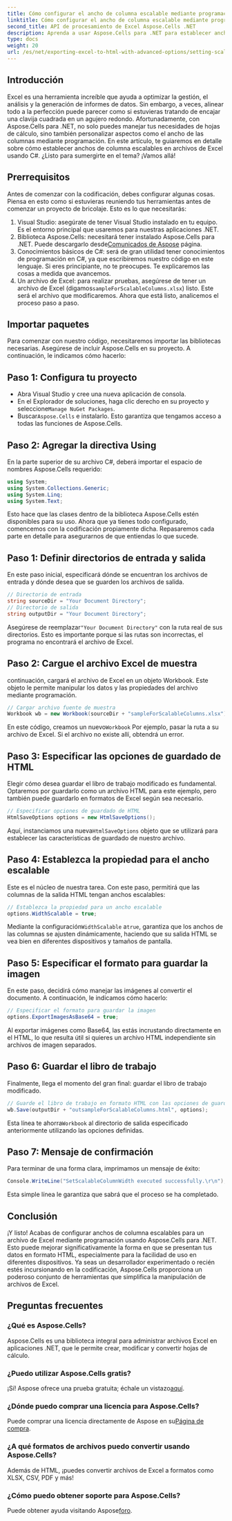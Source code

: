 ```yaml
---
title: Cómo configurar el ancho de columna escalable mediante programación en Excel
linktitle: Cómo configurar el ancho de columna escalable mediante programación en Excel
second_title: API de procesamiento de Excel Aspose.Cells .NET
description: Aprenda a usar Aspose.Cells para .NET para establecer anchos de columna escalables en archivos de Excel mediante programación. Perfecto para presentaciones de datos eficientes.
type: docs
weight: 20
url: /es/net/exporting-excel-to-html-with-advanced-options/setting-scalable-column-width/
---
```

## Introducción
Excel es una herramienta increíble que ayuda a optimizar la gestión, el análisis y la generación de informes de datos. Sin embargo, a veces, alinear todo a la perfección puede parecer como si estuvieras tratando de encajar una clavija cuadrada en un agujero redondo. Afortunadamente, con Aspose.Cells para .NET, no solo puedes manejar tus necesidades de hojas de cálculo, sino también personalizar aspectos como el ancho de las columnas mediante programación. En este artículo, te guiaremos en detalle sobre cómo establecer anchos de columna escalables en archivos de Excel usando C#. ¿Listo para sumergirte en el tema? ¡Vamos allá!
## Prerrequisitos
Antes de comenzar con la codificación, debes configurar algunas cosas. Piensa en esto como si estuvieras reuniendo tus herramientas antes de comenzar un proyecto de bricolaje. Esto es lo que necesitarás:
1. Visual Studio: asegúrate de tener Visual Studio instalado en tu equipo. Es el entorno principal que usaremos para nuestras aplicaciones .NET.
2.  Biblioteca Aspose.Cells: necesitará tener instalado Aspose.Cells para .NET. Puede descargarlo desde[Comunicados de Aspose](https://releases.aspose.com/cells/net/) página. 
3. Conocimientos básicos de C#: será de gran utilidad tener conocimientos de programación en C#, ya que escribiremos nuestro código en este lenguaje. Si eres principiante, no te preocupes. Te explicaremos las cosas a medida que avancemos.
4.  Un archivo de Excel: para realizar pruebas, asegúrese de tener un archivo de Excel (digamos`sampleForScalableColumns.xlsx`) listo. Este será el archivo que modificaremos.
Ahora que está listo, analicemos el proceso paso a paso.
## Importar paquetes
Para comenzar con nuestro código, necesitaremos importar las bibliotecas necesarias. Asegúrese de incluir Aspose.Cells en su proyecto. A continuación, le indicamos cómo hacerlo:
## Paso 1: Configura tu proyecto
- Abra Visual Studio y cree una nueva aplicación de consola.
-  En el Explorador de soluciones, haga clic derecho en su proyecto y seleccione`Manage NuGet Packages`.
-  Buscar`Aspose.Cells` e instalarlo. Esto garantiza que tengamos acceso a todas las funciones de Aspose.Cells.
## Paso 2: Agregar la directiva Using
En la parte superior de su archivo C#, deberá importar el espacio de nombres Aspose.Cells requerido:
```csharp
using System;
using System.Collections.Generic;
using System.Linq;
using System.Text;
```
Esto hace que las clases dentro de la biblioteca Aspose.Cells estén disponibles para su uso.
Ahora que ya tienes todo configurado, comencemos con la codificación propiamente dicha. Repasaremos cada parte en detalle para asegurarnos de que entiendas lo que sucede.
## Paso 1: Definir directorios de entrada y salida
En este paso inicial, especificará dónde se encuentran los archivos de entrada y dónde desea que se guarden los archivos de salida. 
```csharp
// Directorio de entrada
string sourceDir = "Your Document Directory"; 
// Directorio de salida
string outputDir = "Your Document Directory"; 
```
 Asegúrese de reemplazar`"Your Document Directory"` con la ruta real de sus directorios. Esto es importante porque si las rutas son incorrectas, el programa no encontrará el archivo de Excel.
## Paso 2: Cargue el archivo Excel de muestra
continuación, cargará el archivo de Excel en un objeto Workbook. Este objeto le permite manipular los datos y las propiedades del archivo mediante programación.
```csharp
// Cargar archivo fuente de muestra
Workbook wb = new Workbook(sourceDir + "sampleForScalableColumns.xlsx");
```
 En este código, creamos un nuevo`Workbook` Por ejemplo, pasar la ruta a su archivo de Excel. Si el archivo no existe allí, obtendrá un error.
## Paso 3: Especificar las opciones de guardado de HTML
Elegir cómo desea guardar el libro de trabajo modificado es fundamental. Optaremos por guardarlo como un archivo HTML para este ejemplo, pero también puede guardarlo en formatos de Excel según sea necesario.
```csharp
// Especificar opciones de guardado de HTML
HtmlSaveOptions options = new HtmlSaveOptions();
```
 Aquí, instanciamos una nueva`HtmlSaveOptions` objeto que se utilizará para establecer las características de guardado de nuestro archivo.
## Paso 4: Establezca la propiedad para el ancho escalable
Este es el núcleo de nuestra tarea. Con este paso, permitirá que las columnas de la salida HTML tengan anchos escalables:
```csharp
// Establezca la propiedad para un ancho escalable
options.WidthScalable = true;
```
 Mediante la configuración`WidthScalable` a`true`, garantiza que los anchos de las columnas se ajusten dinámicamente, haciendo que su salida HTML se vea bien en diferentes dispositivos y tamaños de pantalla.
## Paso 5: Especificar el formato para guardar la imagen 
En este paso, decidirá cómo manejar las imágenes al convertir el documento. A continuación, le indicamos cómo hacerlo:
```csharp
// Especificar el formato para guardar la imagen
options.ExportImagesAsBase64 = true;
```
Al exportar imágenes como Base64, las estás incrustando directamente en el HTML, lo que resulta útil si quieres un archivo HTML independiente sin archivos de imagen separados.
## Paso 6: Guardar el libro de trabajo 
Finalmente, llega el momento del gran final: guardar el libro de trabajo modificado. 
```csharp
// Guarde el libro de trabajo en formato HTML con las opciones de guardado de HTML especificadas
wb.Save(outputDir + "outsampleForScalableColumns.html", options);
```
 Esta línea te ahorra`Workbook` al directorio de salida especificado anteriormente utilizando las opciones definidas. 
## Paso 7: Mensaje de confirmación
Para terminar de una forma clara, imprimamos un mensaje de éxito:
```csharp
Console.WriteLine("SetScalableColumnWidth executed successfully.\r\n");
```
Esta simple línea le garantiza que sabrá que el proceso se ha completado.
## Conclusión
¡Y listo! Acabas de configurar anchos de columna escalables para un archivo de Excel mediante programación usando Aspose.Cells para .NET. Esto puede mejorar significativamente la forma en que se presentan tus datos en formato HTML, especialmente para la facilidad de uso en diferentes dispositivos. Ya seas un desarrollador experimentado o recién estés incursionando en la codificación, Aspose.Cells proporciona un poderoso conjunto de herramientas que simplifica la manipulación de archivos de Excel.
## Preguntas frecuentes
### ¿Qué es Aspose.Cells?
Aspose.Cells es una biblioteca integral para administrar archivos Excel en aplicaciones .NET, que le permite crear, modificar y convertir hojas de cálculo.
### ¿Puedo utilizar Aspose.Cells gratis?
 ¡Sí! Aspose ofrece una prueba gratuita; échale un vistazo[aquí](https://releases.aspose.com/).
### ¿Dónde puedo comprar una licencia para Aspose.Cells?
 Puede comprar una licencia directamente de Aspose en su[Página de compra](https://purchase.aspose.com/buy).
### ¿A qué formatos de archivos puedo convertir usando Aspose.Cells?
Además de HTML, ¡puedes convertir archivos de Excel a formatos como XLSX, CSV, PDF y más!
### ¿Cómo puedo obtener soporte para Aspose.Cells?
 Puede obtener ayuda visitando Aspose[foro](https://forum.aspose.com/c/cells/9).